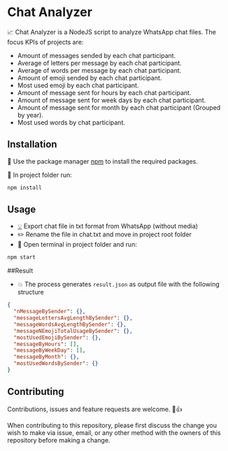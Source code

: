 # Chat Analyzer

📈 Chat Analyzer is a NodeJS script to analyze WhatsApp chat files. The focus KPIs of projects are:

- Amount of messages sended by each chat participant.
- Average of letters per message by each chat participant.   
- Average of words per message by each chat participant.   
- Amount of emoji sended by each chat participant.   
- Most used emoji by each chat participant.   
- Amount of message sent for hours by each chat participant.   
- Amount of message sent for week days by each chat participant.   
- Amount of message sent for month by each chat participant (Grouped by year).
- Most used words by chat participant.

## Installation

📝 Use the package manager [npm](https://www.npmjs.com/) to install the required packages.

🚀 In project folder run:

```bash
npm install
```

## Usage

-   [💡](https://faq.whatsapp.com/android/chats/how-to-save-your-chat-history/?lang=en) Export chat file in txt format from WhatsApp (without media)
-  ✏️ Rename the file in chat.txt and move in project root folder
-  🚀 Open terminal in project folder and run:

```bash
npm start
```

##Result

-  💥 The process generates `result.json` as output file with the following structure

```json 
{
  "nMessageBySender": {},
  "messageLettersAvgLengthBySender": {},
  "messageWordsAvgLengthBySender": {},
  "messageNEmojiTotalUsageBySender": {},
  "mostUsedEmojiBySender": {},
  "messageByHours": [],
  "messageByWeekDay": [],
  "messageByMonth": {},
  "mostUsedWordsBySender": {}
}
```

## Contributing 

Contributions, issues and feature requests are welcome. 🎉👍

When contributing to this repository, please first discuss the change you wish to make via issue, email, or any other method with the owners of this repository before making a change.
